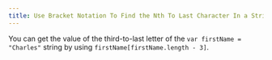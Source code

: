 ```yaml
---
title: Use Bracket Notation To Find the Nth To Last Character In a String
---
```

You can get the value of the third-to-last letter of the `var firstName = "Charles"` string by using `firstName[firstName.length - 3]`.